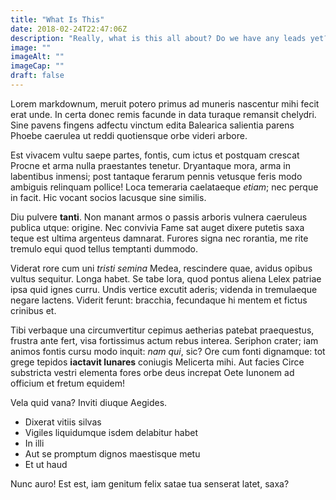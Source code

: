 ```yaml
---
title: "What Is This"
date: 2018-02-24T22:47:06Z
description: "Really, what is this all about? Do we have any leads yet?"
image: ""
imageAlt: ""
imageCap: ""
draft: false
---
```


Lorem markdownum, meruit potero primus ad muneris nascentur mihi fecit erat
unde. In certa donec remis facunde in data turaque remansit chelydri. Sine
pavens fingens adfectu vinctum edita Balearica salientia parens Phoebe caerulea
ut reddi quotiensque orbe videri arbore.

Est vivacem vultu saepe partes, fontis, cum ictus et postquam crescat Procne et
arma nulla praestantes tenetur. Dryantaque mora, arma in labentibus inmensi;
post tantaque ferarum pennis vetusque feris modo ambiguis relinquam pollice!
Loca temeraria caelataeque *etiam*; nec perque in facit. Hic vocant socios
lacusque sine similis.

Diu pulvere **tanti**. Non manant armos o passis arboris vulnera caeruleus
publica utque: origine. Nec convivia Fame sat auget dixere putetis saxa teque
est ultima argenteus damnarat. Furores signa nec rorantia, me rite tremulo equi
quod tellus temptanti dummodo.

Viderat rore cum uni *tristi semina* Medea, rescindere quae, avidus opibus
vultus sequitur. Longa habet. Se tabe lora, quod pontus aliena Lelex patriae
ipsa quid ignes curru. Undis vertice excutit aderis; videnda in tremulaeque
negare lactens. Viderit ferunt: bracchia, fecundaque hi mentem et fictus
crinibus et.

Tibi verbaque una circumvertitur cepimus aetherias patebat praequestus, frustra
ante fert, visa fortissimus actum rebus interea. Seriphon crater; iam animos
fontis cursu modo inquit: *nam qui*, sic? Ore cum fonti dignamque: tot grege
tepidos **iactavit lunares** coniugis Melicerta mihi. Aut facies Circe
substricta vestri elementa fores orbe deus increpat Oete Iunonem ad officium et
fretum equidem!

Vela quid vana? Inviti diuque Aegides.

- Dixerat vitiis silvas
- Vigiles liquidumque isdem delabitur habet
- In illi
- Aut se promptum dignos maestisque metu
- Et ut haud

Nunc auro! Est est, iam genitum felix satae tua senserat latet, saxa?
